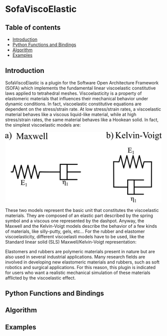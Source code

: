 # SofaViscoElastic

## Table of contents
* [Introduction](#introduction)
* [Python Functions and Bindings](#python-functions-and-bindings)
* [Algorithm](#algorithm)
* [Examples](#examples)

## Introduction
SofaViscoElastic is a plugin for the Software Open Architecture Framework (SOFA) which implements the fundamental linear viscoelastic constitutive laws applied to tetrahedral meshes.
Viscoelasticity is a property of elastomeric materials that influences their mechanical behavior under dynamic conditions. In fact, viscoelastic constitutive equations are dependent on the stress/strain rate. At low stress/strain rates, a viscoelastic material behaves like a viscous liquid-like material, while at high stress/strain rates, the same material behaves like a Hookean solid. In fact, the simplest viscoelastic models are:

![Basic Models](./img/img1.png)

These two models represent the basic unit that constitutes the viscoelastic materials. They are composed of an elastic part described by the spring symbol and a viscous one represented by the dashpot.
Anyway, the Maxwell and the Kelvin-Voigt models describe the behavior of a few kinds of materials, like silly-putty, gels, etc... For the rubber and elastomer viscoelasticity, different viscoelasti models have to be used, like the Standard linear solid (SLS) Maxwell/Kelvin-Voigt representation:

Elastomers and rubbers are polymeric materials present in nature but are also used in several industrial applications. Many research fields are involved in developing new elastomeric materials and rubbers, such as soft robotics and surgical applications. For this reason, this plugin is indicated for users who want a realistic mechanical simulation of these materials afflicted by the viscoelastic effect.

## Python Functions and Bindings

## Algorithm

## Examples
 
